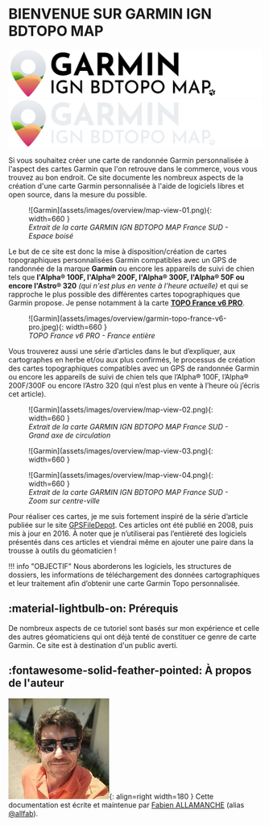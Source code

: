 # **BIENVENUE SUR GARMIN IGN BDTOPO MAP**
![logo-light](assets/images/overview/logo-light.png#only-light)
![logo-dark](assets/images/overview/logo-dark.png#only-dark)

Si vous souhaitez créer une carte de randonnée Garmin personnalisée à l'aspect des cartes Garmin que l'on retrouve dans le commerce, vous vous trouvez au bon endroit. Ce site documente les nombreux aspects de la création d'une carte Garmin personnalisée à l'aide de logiciels libres et open source, dans la mesure du possible.

<figure markdown>
  ![Garmin](assets/images/overview/map-view-01.png){: width=660 }
  <figcaption><i>Extrait de la carte GARMIN IGN BDTOPO MAP France SUD - Espace boisé</i></figcaption>
</figure>

Le but de ce site est donc la mise à disposition/création de cartes topographiques personnalisées Garmin compatibles avec un GPS de randonnée de la marque **Garmin** ou encore les appareils de suivi de chien tels que **l'Alpha® 100F, l'Alpha® 200F, l'Alpha® 300F, l'Alpha® 50F ou encore l'Astro® 320** *(qui n'est plus en vente à l'heure actuelle)* et qui se rapproche le plus possible des différentes cartes topographiques que Garmin propose. Je pense notamment à la carte [**TOPO France v6 PRO**](https://www.garmin.com/fr-FR/p/612545).

<figure markdown>
  ![Garmin](assets/images/overview/garmin-topo-france-v6-pro.jpeg){: width=660 }
  <figcaption><i>TOPO France v6 PRO - France entière</i></figcaption>
</figure>

Vous trouverez aussi une série d’articles dans le but d’expliquer, aux cartographes en herbe et/ou aux plus confirmés, le processus de création des cartes topographiques compatibles avec un GPS de randonnée Garmin ou encore les appareils de suivi de chien tels que l’Alpha® 100F, l’Alpha® 200F/300F ou encore l’Astro 320 (qui n’est plus en vente à l’heure où j’écris cet article).

<figure markdown>
  ![Garmin](assets/images/overview/map-view-02.png){: width=660 }
  <figcaption><i>Extrait de la carte GARMIN IGN BDTOPO MAP France SUD - Grand axe de circulation</i></figcaption>
</figure>



<figure markdown>
  ![Garmin](assets/images/overview/map-view-03.png){: width=660 }
</figure>
<figure markdown>
  ![Garmin](assets/images/overview/map-view-04.png){: width=660 }
  <figcaption><i>Extrait de la carte GARMIN IGN BDTOPO MAP France SUD - Zoom sur centre-ville</i></figcaption>
</figure>

Pour réaliser ces cartes, je me suis fortement inspiré de la série d’article publiée sur le site [GPSFileDepot](https://www.gpsfiledepot.com/). Ces articles ont été publié en 2008, puis mis à jour en 2016. À noter que je n’utiliserai pas l’entièreté des logiciels présentés dans ces articles et viendrai même en ajouter une paire dans la trousse à outils du géomaticien !


!!! info "OBJECTIF"
    Nous aborderons les logiciels, les structures de dossiers, les informations de téléchargement des données cartographiques et leur traitement afin d’obtenir une carte Garmin Topo personnalisée.

## **:material-lightbulb-on: Prérequis**

De nombreux aspects de ce tutoriel sont basés sur mon expérience et celle des autres géomaticiens qui ont déjà tenté de constituer ce genre de carte Garmin. Ce site est à destination d'un public averti.

## **:fontawesome-solid-feather-pointed: À propos de l'auteur**

![Allfab](assets/images/overview/allfab.jpg){: align=right width=180 }
Cette documentation est écrite et maintenue par [Fabien ALLAMANCHE](https://www.linkedin.com/in/fabien-allamanche/) (alias [@allfab](https://mapstodon.space/@allfab)). 
